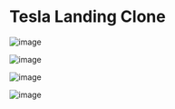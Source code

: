 # Tesla Landing Clone

![image](https://github.com/ChristianPastenC/Tesla_Landing_Clone/assets/49313732/8e744250-7bf2-458e-bff1-0352eb3478b5)

![image](https://github.com/ChristianPastenC/Tesla_Landing_Clone/assets/49313732/a8cffe6a-1cb3-42e9-b44a-aca73f56b11c)

![image](https://github.com/ChristianPastenC/Tesla_Landing_Clone/assets/49313732/11e3aa7f-0949-40c4-92ae-126290a67e43)

![image](https://github.com/ChristianPastenC/Tesla_Landing_Clone/assets/49313732/56e91340-2c32-4375-b12c-3a547bcdba88)
